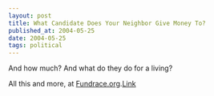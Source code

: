```yaml
---
layout: post
title: What Candidate Does Your Neighbor Give Money To?
published_at: 2004-05-25
date: 2004-05-25
tags: political
---
```


And how much? And what do they do for a living?  

All this and more, at [Fundrace.org](http://www.fundrace.org/neighbors.php).[Link](http://www.fundrace.org/neighbors.php)  